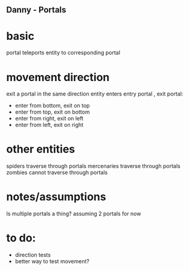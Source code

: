## Danny - Portals 

# basic
portal teleports entity to corresponding portal 

# movement direction 
exit a portal in the same direction entity enters 
entry portal , exit portal: 
- enter from bottom, exit on top
- enter from top, exit on bottom
- enter from right, exit on left 
- enter from left, exit on right 

# other entities 
spiders traverse through portals
mercenaries traverse through portals 
zombies cannot traverse through portals 

# notes/assumptions
Is multiple portals a thing? assuming 2 portals for now 

# to do: 
- direction tests 
- better way to test movement?

